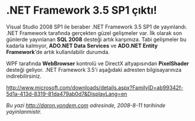 # .NET Framework 3.5 SP1 çıktı! 

Visual Studio 2008 SP1 ile beraber .NET Framework 3.5 SP1 de yayınlandı.
.NET Framework tarafında gerçekten güzel gelişmeler var. İlk olarak son
günlerde yayınlanan **SQL 2008** desteği artık karşımıza. Tabi
gelişmeler bu kadarla kalmıyor, **ADO.NET Data Services** ve **ADO.NET
Entity Framework**'de artık kullanılabilir durumda.

WPF tarafında **WebBrowser** kontrolü ve DirectX altyapısından
**PixelShader** desteği geliyor. .NET Framework 3.5'i aşağıdaki adresten
bilgisayarınıza indirebilirsiniz.

<http://www.microsoft.com/downloads/details.aspx?FamilyID=ab99342f-5d1a-413d-8319-81da479ab0d7&DisplayLang=en>


*Bu yazi http://daron.yondem.com adresinde, 2008-8-11 tarihinde yayinlanmistir.*
